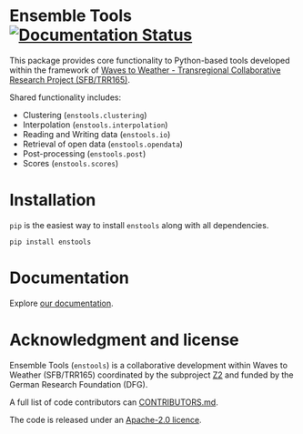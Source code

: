 # Ensemble Tools [![Documentation Status](https://readthedocs.org/projects/enstools/badge/?version=latest)](https://enstools.readthedocs.io/en/latest/?badge=latest)

This package provides core functionality to Python-based tools developed within
the framework of [Waves to Weather - Transregional Collaborative Research 
Project (SFB/TRR165)](https://wavestoweather.de). 

Shared functionality includes:
- Clustering (`enstools.clustering`)
- Interpolation (`enstools.interpolation`)
- Reading and Writing data (`enstools.io`)
- Retrieval of open data (`enstools.opendata`)
- Post-processing (`enstools.post`)
- Scores (`enstools.scores`)

# Installation

`pip` is the easiest way to install `enstools` along with all dependencies.

    pip install enstools



# Documentation

Explore [our documentation](https://enstools.readthedocs.io).     

# Acknowledgment and license

Ensemble Tools (`enstools`) is a collaborative development within
Waves to Weather (SFB/TRR165) coordinated by the subproject 
[Z2](https://www.wavestoweather.de/research_areas/phase2/z2) and funded by the
German Research Foundation (DFG).

A full list of code contributors can [CONTRIBUTORS.md](./CONTRIBUTORS.md).

The code is released under an [Apache-2.0 licence](./LICENSE).
